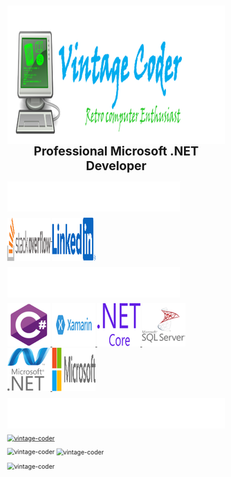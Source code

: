<p align="center">
   <img align="left" alt="vintage_banner" src="Image Source/VintageCoderProfile.png" width="1500" height="320" /> 
</p>


<h1 align="center">Professional Microsoft .NET Developer</h1>





<p align="left">
  <img align="center" src="social_media.svg" alt="vintage-coder" height="70" width="400" />
</p>

<p align="left">
<a href="https://stackoverflow.com/users/10439286/vintage-coder" target="blank">
  <img align="center" src="Image Source/logo-stackoverflow.svg" alt="vintage-coder" height="100" width="100" />
</a>
  <a href="https://stackoverflow.com/users/10439286/vintage-coder" target="blank">
   <img align="center" src="Image Source/LinkedIn_Logo_2014.svg" alt="vintage-coder" height="100" width="100" />
  </a>
</p>



<p align="left">
  <img align="center" src="technologies.svg" alt="vintage-coder" height="70" width="400" />
</p>


<p align="left"> 
  <a href="https://getbootstrap.com" target="_blank" rel="noreferrer">
  <img src="Image Source/csharp-original.svg" alt="bootstrap" width="100" height="100"/> 
  </a> 
  <a href="https://www.w3schools.com/cs/" target="_blank" rel="noreferrer"> 
    <img src="Image Source/Xamarin-logo.svg" alt="csharp" width="100" height="100"/>
  </a>
  <a href="https://www.w3schools.com/css/" target="_blank" rel="noreferrer"> 
    <img src="Image Source/dot-net-core-7.svg" alt="css3" width="100" height="100"/> 
  </a> 
  <a href="https://www.w3.org/html/" target="_blank" rel="noreferrer"> 
    <img src="Image Source/microsoft-sql-server-logo.svg" alt="html5" width="100" height="100"/>
  </a> 
  <a href="https://www.python.org" target="_blank" rel="noreferrer"> 
    <img src="Image Source/microsoft-dot-net-icon.svg" alt="python" width="100" height="100"/>
  </a> 
    <a href="https://www.python.org" target="_blank" rel="noreferrer"> 
    <img src="Image Source/microsoft-6.svg" alt="python" width="100" height="100"/>
  </a> 
</p>



<p align="left">
  <img align="center" src="statistics.svg" alt="statistics" height="70" width="700" />
</p>


<p align="left"> <a href="https://github.com/ryo-ma/github-profile-trophy"><img src="https://github-profile-trophy.vercel.app/?username=vintage-coder" alt="vintage-coder" /></a> </p>


<p><img align="left" src="https://github-readme-stats.vercel.app/api/top-langs?username=vintage-coder&show_icons=true&locale=en&layout=compact" alt="vintage-coder" /></p>

<p>&nbsp;<img align="center" src="https://github-readme-stats.vercel.app/api?username=vintage-coder&show_icons=true&locale=en" alt="vintage-coder" /></p>

<p><img align="center" src="https://github-readme-streak-stats.herokuapp.com/?user=vintage-coder&" alt="vintage-coder" /></p>
